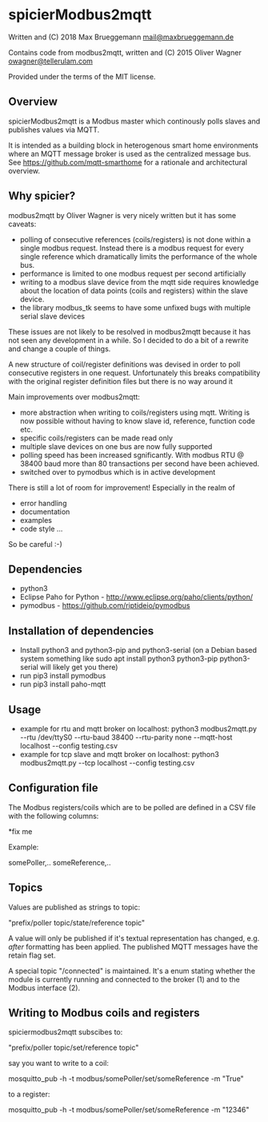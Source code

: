 spicierModbus2mqtt
==================


Written and (C) 2018 Max Brueggemann <mail@maxbrueggemann.de> 

Contains code from modbus2mqtt, written and (C) 2015 Oliver Wagner <owagner@tellerulam.com> 
  
Provided under the terms of the MIT license.


Overview
--------
spicierModbus2mqtt is a Modbus master which continously polls slaves and publishes
values via MQTT.

It is intended as a building block in heterogenous smart home environments where 
an MQTT message broker is used as the centralized message bus.
See https://github.com/mqtt-smarthome for a rationale and architectural overview.

Why spicier?
------------
modbus2mqtt by Oliver Wagner is very nicely written but it has some caveats:
- polling of consecutive references (coils/registers) is not done within a single modbus
  request. Instead there is a modbus request for every single reference which dramatically
  limits the performance of the whole bus.
- performance is limited to one modbus request per second artificially
- writing to a modbus slave device from the mqtt side requires knowledge about the location
  of data points (coils and registers) within the slave device.
- the library modbus_tk seems to have some unfixed bugs with multiple serial slave devices

These issues are not likely to be resolved in modbus2mqtt because it has not seen any development in a while. So I decided to do a bit of a rewrite and change a couple of things.

A new structure of coil/register definitions was devised in order to poll consecutive registers in one request. Unfortunately this breaks compatibility with the original register definition files but there is no way around it 

Main improvements over modbus2mqtt:
- more abstraction when writing to coils/registers using mqtt. Writing is now
  possible without having to know slave id, reference, function code etc.
- specific coils/registers can be made read only
- multiple slave devices on one bus are now fully supported
- polling speed has been increased sgnificantly. With modbus RTU @ 38400 baud
  more than 80 transactions per second have been achieved.
- switched over to pymodbus which is in active development

There is still a lot of room for improvement! Especially in the realm of
- error handling
- documentation
- examples
- code style
...

So be careful :-)

Dependencies
------------
* python3
* Eclipse Paho for Python - http://www.eclipse.org/paho/clients/python/
* pymodbus - https://github.com/riptideio/pymodbus

Installation of dependencies
----------------------------
* Install python3 and python3-pip and python3-serial (on a Debian based system something like sudo apt install python3 python3-pip python3-serial will likely get you there)
* run pip3 install pymodbus
* run pip3 install paho-mqtt

Usage
-----
* example for rtu and mqtt broker on localhost: python3 modbus2mqtt.py --rtu /dev/ttyS0 --rtu-baud 38400 --rtu-parity none --mqtt-host localhost  --config testing.csv
* example for tcp slave and mqtt broker on localhost: python3 modbus2mqtt.py --tcp localhost --config testing.csv

     
Configuration file
-------------------
The Modbus registers/coils which are to be polled are defined in a CSV file with
the following columns:

*fix me

Example:

somePoller,..
someReference,..

Topics
------
Values are published as strings to topic:

"prefix/poller topic/state/reference topic"

A value will only be published if it's textual representation has changed,
e.g. _after_ formatting has been applied. The published MQTT messages have
the retain flag set.

A special topic "<prefix>/connected" is maintained. 
It's a enum stating whether the module is currently running and connected to 
the broker (1) and to the Modbus interface (2).

Writing to Modbus coils and registers
------------------------------------------------

spiciermodbus2mqtt subscibes to:

"prefix/poller topic/set/reference topic"


say you want to write to a coil:

mosquitto_pub -h <mqtt broker> -t modbus/somePoller/set/someReference -m "True"

to a register:

mosquitto_pub -h <mqtt broker> -t modbus/somePoller/set/someReference -m "12346"

